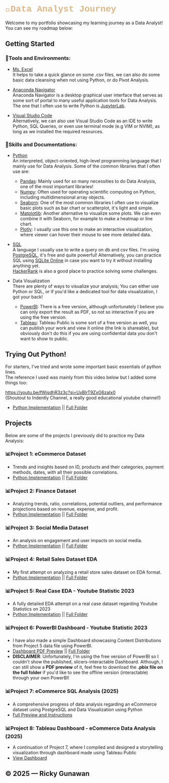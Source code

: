 <h1 style="font-family:'Courier New'; color:burlywood;">🧭Data Analyst Journey</h1>
Welcome to my portfolio showcasing my learning journey as a Data Analyst! <br>
You can see my roadmap below:

## Getting Started
### 🔧Tools and Environments:
- [Ms. Excel](https://support.microsoft.com/en-us/office/formulas-and-functions-294d9486-b332-48ed-b489-abe7d0f9eda9)  
It helps to take a quick glance on some .csv files, we can also do some basic data cleansing when not using Python, or do Pivot Analysis.

- [Anaconda Navigator](https://docs.anaconda.com/navigator/)  
Anaconda Navigator is a desktop graphical user interface that serves as some sort of portal to many useful application tools for Data Analysis.
The one that I often use to write Python is [JupyterLab](https://jupyterlab.readthedocs.io/en/latest/).

- [Visual Studio Code](https://code.visualstudio.com/docs)  
Alternatively, we can also use Visual Studio Code as an IDE to write Python, SQL Queries, or even use terminal mode (e.g VIM or NVIM), 
as long as we installed the required resources. 

### 🔭Skills and Documentations:
- [Python](https://www.python.org/)  
An interpreted, object-oriented, high-level programming language that I mainly use for Data Analysis.  Some of the common libraries that I often use are:  
	- [Pandas](https://pandas.pydata.org/docs/): Mainly used for so many necessities to do Data Analysis, one of the most important libraries!  
	- [Numpy](https://numpy.org/doc/stable/): Often used for operating scientific computing on Python, including multidimensional array objects.  
	- [Seaborn](https://seaborn.pydata.org/): One of the most common libraries I often use to visualize basic plots such as bar chart or scatterplot, it's light and simple.  
	- [Matplotlib](https://matplotlib.org/): Another alternative to visualize some plots. We can even combine it with Seaborn, for example to make a heatmap or line chart.  
	- [Plotly](https://plotly.com/python/): I usually use this one to make an interactive visualization, where viewer can hover their mouse to see more detailed data.  

- [SQL](https://www.w3schools.com/sql/sql_quickref.asp)  
A language I usually use to write a query on db and csv files. I'm using [PostgreSQL](https://www.postgresql.org/docs/), it's free and quite powerful!
Alternatively, you can practice SQL using [SQLite Online](https://sqliteonline.com/) in case you want to try it without installing anything yet.  
[HackerRank](https://www.hackerrank.com/domains/sql) is also a good place to practice solving some challenges.

- Data Visualization  
There are plenty of ways to visualize your analysis; You can either use Python or SQL, or if you'd like a dedicated tool for data visualization, I got your back!
	- [PowerBI](https://www.microsoft.com/en-us/power-platform/products/power-bi/desktop): There is a free version, although unfortunately I believe you can only export the result as PDF, so not so interactive if you are using the free version.
	- [Tableau](https://www.tableau.com/community/public): Tableau Public is some sort of a free version as well, you can publish your work and view it online (the link is shareable), but obviously don't do this if you are using confidential data you don't want to show to public.

## Trying Out Python!
For starters, I've tried and wrote some important basic essentials of python lines.  
The reference I used was mainly from this video below but I added some things too:

https://youtu.be/fWjsdhR3z3c?si=UxBlrT9ZxG6zaIx0  
(Shoutout to Indently Channel, a really good educational youtube channel!)

- [Python Implementation](Projects/BasicEssentials/Python/TestingGround.ipynb) || [Full Folder](Projects/BasicEssentials)

## Projects
Below are some of the projects I previously did to practice my Data Analysis:
### 📊Project 1: eCommerce Dataset
- Trends and insights based on ID, products and their categories, payment methods, dates, with all their possible correlations.
- [Python Implementation](Projects/eCommerce/Python/ecommerce_analysis.ipynb) || [Full Folder](Projects/eCommerce)

### 📊Project 2: Finance Dataset
- Analyzing trends, ratio, correlations, potential outliers, and performance projections based on revenue, expense, and profit.
- [Python Implementation](Projects/Finance/Python/financial_data_analysis.ipynb) || [Full Folder](Projects/Finance)

### 📊Project 3: Social Media Dataset
- An analysis on engagement and user impacts on social media.
- [Python Implementation](Projects/SocialMedia/Python/socmed_analysis.ipynb) || [Full Folder](Projects/SocialMedia)

### 📊Project 4: Retail Sales Dataset EDA
- My first attempt on analyzing a retail store sales dataset on EDA format.
- [Python Implementation](Projects/RetailSalesEDA/Python/retail_sales_EDA.ipynb) || [Full Folder](Projects/RetailSalesEDA)

### 📊Project 5: Real Case EDA - Youtube Statistic 2023
- A fully detailed EDA attempt on a real case dataset regarding Youtube Statistics on 2023
- [Python Implementation](Projects/YoutubeStatistic2023/Python/YoutubeStats2023.ipynb) || [Full Folder](Projects/YoutubeStatistic2023)

### 📊Project 6: PowerBI Dashboard - Youtube Statistic 2023
- I have also made a simple Dashboard showcasing Content Distributions from Project 5 data file using PowerBI.
- [Dashboard PDF Preview](Projects/YoutubeStatistic2023/PowerBI/YoutubeStatistics2023Dashboard.pdf) || [Full Folder](Projects/YoutubeStatistic2023/PowerBI)
- **DISCLAIMER**: Unfortunately, I'm using the free version of PowerBI so I couldn't show the published, slicers-interactable Dashboard. Although, I can still show a **PDF preview** of it, feel free to download the **.pbix file on the full folder** if you'd like to see the offline version (interactable) through your own PowerBI!

### 📊Project 7: eCommerce SQL Analysis (2025)
- A comprehensive progress of data analysis regarding an eCommerce dataset using PostgreSQL and Data Visualization using Python
- [Full Preview and Instructions](Projects/eCommerce-SQL-2025/README.md)

### 📊Project 8: Tableau Dashboard - eCommerce Data Analysis (2025)
- A continuation of Project 7, where I compiled and designed a storytelling visualization through dashboard made using Tableau Public
- [View Dashboard](https://public.tableau.com/shared/PR7BHCBPJ?:display_count=n&:origin=viz_share_link)

## © 2025 — Ricky Gunawan